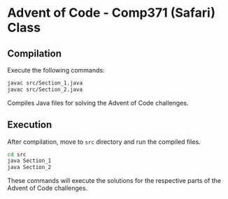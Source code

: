 # Advent of Code - Comp371 (Safari) Class


## Compilation

Execute the following commands:

```bash
javac src/Section_1.java
javac src/Section_2.java
```

Compiles Java files for solving the Advent of Code challenges.

## Execution

After compilation, move to  `src` directory and run the compiled files. 

```bash
cd src
java Section_1
java Section_2
```

These commands will execute the solutions for the respective parts of the Advent of Code challenges.

